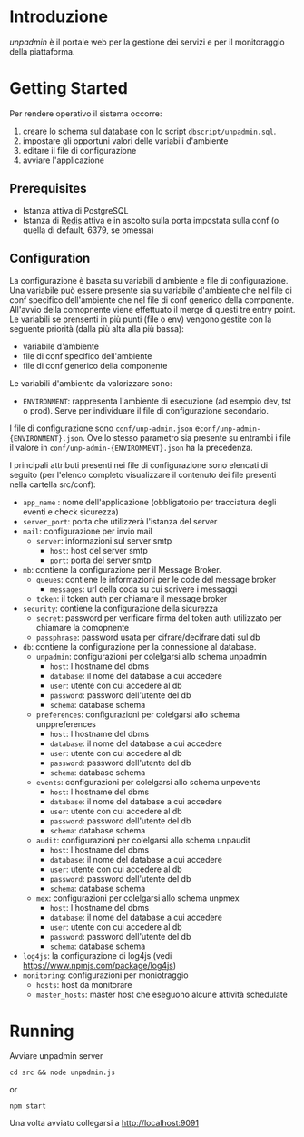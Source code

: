 # Introduzione

*unpadmin* è il portale web per la gestione dei servizi e per il monitoraggio della piattaforma.

# Getting Started

Per rendere operativo il sistema occorre:
1. creare lo schema sul database con lo script `dbscript/unpadmin.sql`.
1. impostare gli opportuni valori delle variabili d'ambiente
1. editare il file di configurazione
1. avviare l'applicazione

## Prerequisites

* Istanza attiva di PostgreSQL
* Istanza di [Redis](https://redis.io/) attiva e in ascolto sulla porta impostata sulla conf (o quella di default, 6379, se omessa)

## Configuration

La configurazione è basata su variabili d'ambiente e file di configurazione. Una variabile può essere presente sia su variabile d'ambiente che nel file di conf specifico dell'ambiente che nel file di conf generico della componente. All'avvio della comopnente viene effettuato il merge di questi tre entry point. Le variabili se prensenti in più punti (file o env) vengono gestite con la seguente priorità (dalla più alta alla più bassa):
* variabile d'ambiente
* file di conf specifico dell'ambiente
* file di conf generico della componente

Le variabili d'ambiente da valorizzare sono:
* `ENVIRONMENT`: rappresenta l'ambiente di esecuzione (ad esempio dev, tst o prod). Serve per individuare il file di configurazione secondario.

I file di configurazione sono `conf/unp-admin.json` e`conf/unp-admin-{ENVIRONMENT}.json`. Ove lo stesso parametro sia presente su entrambi i file il valore in `conf/unp-admin-{ENVIRONMENT}.json` ha la precedenza.

I principali attributi presenti nei file di configurazione sono elencati di seguito (per l'elenco completo visualizzare il contenuto dei file presenti nella cartella src/conf):

* `app_name` : nome dell'applicazione (obbligatorio per tracciatura degli eventi e check sicurezza)
* `server_port`: porta che utilizzerà l'istanza del server
* `mail`: configurazione per invio mail
    * `server`: informazioni sul server smtp
        * `host`: host del server smtp
        * `port`: porta del server smtp
* `mb`: contiene la configurazione per il Message Broker.
    * `queues`: contiene le informazioni per le code del message broker
        * `messages`: url della coda su cui scrivere i messaggi
    * `token`: il token auth per chiamare il message broker
* `security`: contiene la configurazione della sicurezza
    * `secret`: password per verificare firma del token auth utilizzato per chiamare la comopnente
    * `passphrase`: password usata per cifrare/decifrare dati sul db
* `db`: contiene la configurazione per la connessione al database.
    * `unpadmin`: configurazioni per colelgarsi allo schema unpadmin
        * `host`: l'hostname del dbms
        * `database`: il nome del database a cui accedere
        * `user`: utente con cui accedere al db
        * `password`: password dell'utente del db
        * `schema`: database schema
    * `preferences`: configurazioni per colelgarsi allo schema unppreferences
        * `host`: l'hostname del dbms
        * `database`: il nome del database a cui accedere
        * `user`: utente con cui accedere al db
        * `password`: password dell'utente del db
        * `schema`: database schema
    * `events`: configurazioni per colelgarsi allo schema unpevents
        * `host`: l'hostname del dbms
        * `database`: il nome del database a cui accedere
        * `user`: utente con cui accedere al db
        * `password`: password dell'utente del db
        * `schema`: database schema
    * `audit`: configurazioni per colelgarsi allo schema unpaudit
        * `host`: l'hostname del dbms
        * `database`: il nome del database a cui accedere
        * `user`: utente con cui accedere al db
        * `password`: password dell'utente del db
        * `schema`: database schema
    * `mex`: configurazioni per colelgarsi allo schema unpmex
        * `host`: l'hostname del dbms
        * `database`: il nome del database a cui accedere
        * `user`: utente con cui accedere al db
        * `password`: password dell'utente del db
        * `schema`: database schema
* `log4js`: la configurazione di log4js (vedi https://www.npmjs.com/package/log4js)
* `monitoring`: configurazioni per moniotraggio
    * `hosts`: host da monitorare
    * `master_hosts`: master host che eseguono alcune attività schedulate

# Running

Avviare unpadmin server 
```
cd src && node unpadmin.js
```

or

```
npm start
```

Una volta avviato collegarsi a [http://localhost:9091](http://localhost:9091)